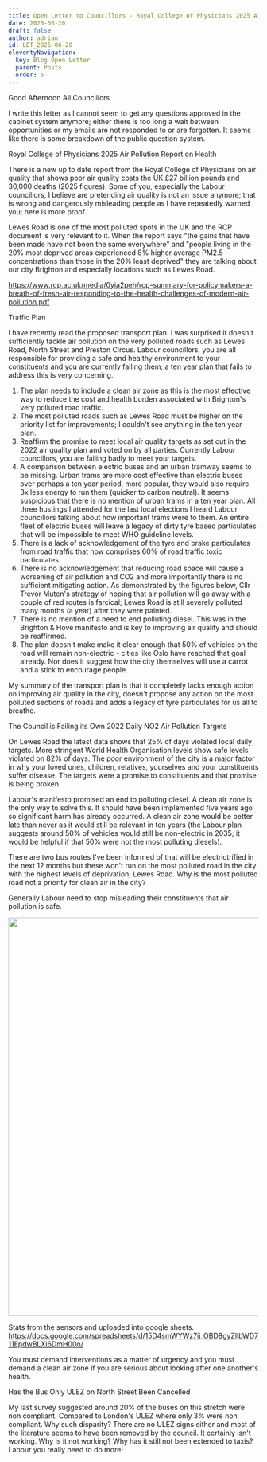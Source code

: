```yaml
---
title: Open Letter to Councillors - Royal College of Physicians 2025 Air Pollution Report, Traffic Plan, Council is Failing its Own Air Pollution Targets, Bus Only ULEZ Cancelled?
date: 2025-06-20
draft: false
author: adrian
id: LET_2025-06-20
eleventyNavigation:
  key: Blog Open Letter
  parent: Posts
  order: 6
---
```


Good Afternoon All Councillors

I write this letter as I cannot seem to get any questions approved in the cabinet system anymore; either there is too long a wait between opportunities or my emails are not responded to or are forgotten.  It seems like there is some breakdown of the public question system.

Royal College of Physicians 2025 Air Pollution Report on Health

There is a new up to date report from the Royal College of Physicians on air quality that shows poor air quality costs the UK £27 billion pounds and 30,000 deaths (2025 figures).  Some of you, especially the Labour councillors, I believe are pretending air quality is not an issue anymore; that is wrong and dangerously misleading people as I have repeatedly warned you; here is more proof.

Lewes Road is one of the most polluted spots in the UK and the RCP document is very relevant to it.  When the report says "the gains that have
been made have not been the same everywhere" and "people living in the 20% most deprived areas experienced 8% higher average PM2.5 concentrations than those in the 20% least deprived" they are talking about our city Brighton and especially locations such as Lewes Road.

https://www.rcp.ac.uk/media/0yia2peh/rcp-summary-for-policymakers-a-breath-of-fresh-air-responding-to-the-health-challenges-of-modern-air-pollution.pdf

Traffic Plan

I have recently read the proposed transport plan.  I was surprised it doesn't sufficiently tackle air pollution on the very polluted roads such as Lewes Road, North Street and Preston Circus.  Labour councillors, you are all responsible for providing a safe and healthy environment to your constituents and you are currently failing them; a ten year plan that fails to address this is very concerning.

1. The plan needs to include a clean air zone as this is the most effective way to reduce the cost and health burden associated with Brighton's very polluted road traffic.
2. The most polluted roads such as Lewes Road must be higher on the priority list for improvements; I couldn't see anything in the ten year plan.
3. Reaffirm the promise to meet local air quality targets as set out in the 2022 air quality plan and voted on by all parties.  Currently Labour councillors, you are failing badly to meet your targets.
4. A comparison between electric buses and an urban tramway seems to be missing.  Urban trams are more cost effective than electric buses over perhaps a ten year period, more popular, they would also require 3x less energy to run them (quicker to carbon neutral).  It seems suspicious that there is no mention of urban trams in a ten year plan.  All three hustings I attended for the last local elections I heard Labour councillors talking about how important trams were to them.  An entire fleet of electric buses will leave a legacy of dirty tyre based particulates that will be impossible to meet WHO guideline levels.
5. There is a lack of acknowledgement of the tyre and brake particulates from road traffic that now comprises 60% of road traffic toxic particulates.
6. There is no acknowledgement that reducing road space will cause a worsening of air pollution and CO2 and more importantly there is no sufficient mitigating action.  As demonstrated by the figures below, Cllr Trevor Muten's strategy of hoping that air pollution will go away with a couple of red routes is farcical; Lewes Road is still severely polluted many months (a year) after they were painted.
7. There is no mention of a need to end polluting diesel.  This was in the Brighton & Hove manifesto and is key to improving air quality and should be reaffirmed.
8. The plan doesn't make make it clear enough that 50% of vehicles on the road will remain non-electric - cities like Oslo have reached that goal already.  Nor does it suggest how the city themselves will use a carrot and a stick to encourage people.

My summary of the transport plan is that it completely lacks enough action on improving air quality in the city, doesn't propose any action on the most polluted sections of roads and adds a legacy of tyre particulates for us all to breathe.

The Council is Failing its Own 2022 Daily NO2 Air Pollution Targets

On Lewes Road the latest data shows that 25% of days violated local daily targets.  More stringent World Health Organisation levels show safe levels violated on 82% of days.  The poor environment of the city is a major factor in why your loved ones, children, relatives, yourselves and your constituents suffer disease.  The targets were a promise to constituents and that promise is being broken.

Labour's manifesto promised an end to polluting diesel.  A clean air zone is the only way to solve this.  It should have been implemented five years ago so significant harm has already occurred.  A clean air zone would be better late than never as it would still be relevant in ten years (the Labour plan suggests around 50% of vehicles would still be non-electric in 2035; it would be helpful if that 50% were not the most polluting diesels).

There are two bus routes I've been informed of that will be electrictrified in the next 12 months but these won't run on the most polluted road in the city with the highest levels of deprivation; Lewes Road.  Why is the most polluted road not a priority for clean air in the city?

Generally Labour need to stop misleading their constituents that air pollution is safe.

<img src="{{ '/img/NOx_DailyGuidelineLevels.png' | url }}" width="800" />

Stats from the sensors and uploaded into google sheets.
https://docs.google.com/spreadsheets/d/15D4smWYWz7ij_OBD8gyZllbWD711EpdwBLXi6DmH00o/

You must demand interventions as a matter of urgency and you must demand a clean air zone if you are serious about looking after one another's health.

Has the Bus Only ULEZ on North Street Been Cancelled

My last survey suggested around 20% of the buses on this stretch were non compliant.  Compared to London's ULEZ where only 3% were non compliant.  Why such disparity?  There are no ULEZ signs either and most of the literature seems to have been removed by the council.  It certainly isn't working.  Why is it not working?  Why has it still not been extended to taxis?  Labour you really need to do more!
